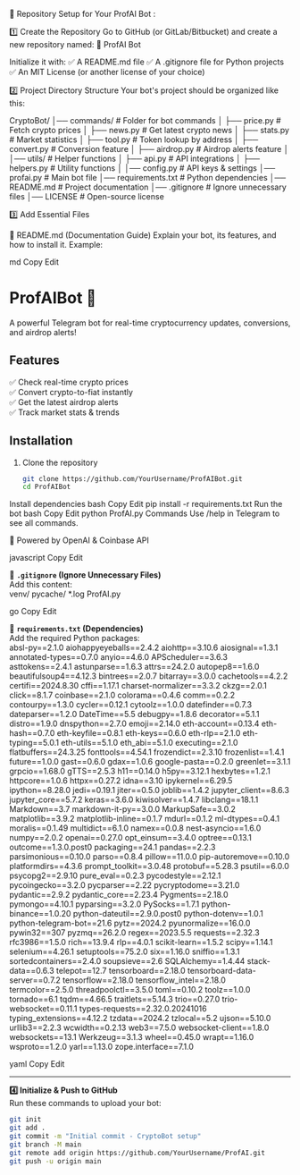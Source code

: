 📌 Repository Setup for Your ProfAI Bot : 

1️⃣ Create the Repository
Go to GitHub (or GitLab/Bitbucket) and create a new repository named:
🔹 ProfAI Bot  

Initialize it with:
✅ A README.md file
✅ A .gitignore file for Python projects
✅ An MIT License (or another license of your choice)

2️⃣ Project Directory Structure
Your bot's project should be organized like this:

CryptoBot/
│── commands/          # Folder for bot commands
│   ├── price.py       # Fetch crypto prices
│   ├── news.py        # Get latest crypto news
│   ├── stats.py       # Market statistics
│   ├── tool.py        # Token lookup by address
│   ├── convert.py     # Conversion feature
│   ├── airdrop.py     # Airdrop alerts feature
│
│── utils/             # Helper functions
│   ├── api.py         # API integrations
│   ├── helpers.py     # Utility functions
│
│── config.py          # API keys & settings
│── profai.py          # Main bot file
│── requirements.txt   # Python dependencies
│── README.md          # Project documentation
│── .gitignore         # Ignore unnecessary files
│── LICENSE            # Open-source license

3️⃣ Add Essential Files

📌 README.md (Documentation Guide)
Explain your bot, its features, and how to install it. Example:

md
Copy
Edit
# ProfAIBot 🚀  
A powerful Telegram bot for real-time cryptocurrency updates, conversions, and airdrop alerts!  

## Features  
✅ Check real-time crypto prices  
✅ Convert crypto-to-fiat instantly  
✅ Get the latest airdrop alerts  
✅ Track market stats & trends  

## Installation  
1. Clone the repository  
   ```bash
   git clone https://github.com/YourUsername/ProfAIBot.git
   cd ProfAIBot
Install dependencies
bash
Copy
Edit
pip install -r requirements.txt
Run the bot
bash
Copy
Edit
python ProfAI.py
Commands
Use /help in Telegram to see all commands.

🚀 Powered by OpenAI & Coinbase API

javascript
Copy
Edit

📌 **`.gitignore` (Ignore Unnecessary Files)**  
Add this content:  
venv/ pycache/ *.log ProfAI.py

go
Copy
Edit

📌 **`requirements.txt` (Dependencies)**  
Add the required Python packages:  
absl-py==2.1.0
aiohappyeyeballs==2.4.2
aiohttp==3.10.6
aiosignal==1.3.1
annotated-types==0.7.0
anyio==4.6.0
APScheduler==3.6.3
asttokens==2.4.1
astunparse==1.6.3
attrs==24.2.0
autopep8==1.6.0
beautifulsoup4==4.12.3
bintrees==2.0.7
bitarray==3.0.0
cachetools==4.2.2
certifi==2024.8.30
cffi==1.17.1
charset-normalizer==3.3.2
ckzg==2.0.1
click==8.1.7
coinbase==2.1.0
colorama==0.4.6
comm==0.2.2
contourpy==1.3.0
cycler==0.12.1
cytoolz==1.0.0
datefinder==0.7.3
dateparser==1.2.0
DateTime==5.5
debugpy==1.8.6
decorator==5.1.1
distro==1.9.0
dnspython==2.7.0
emoji==2.14.0
eth-account==0.13.4
eth-hash==0.7.0
eth-keyfile==0.8.1
eth-keys==0.6.0
eth-rlp==2.1.0
eth-typing==5.0.1
eth-utils==5.1.0
eth_abi==5.1.0
executing==2.1.0
flatbuffers==24.3.25
fonttools==4.54.1
frozendict==2.3.10
frozenlist==1.4.1
future==1.0.0
gast==0.6.0
gdax==1.0.6
google-pasta==0.2.0
greenlet==3.1.1
grpcio==1.68.0
gTTS==2.5.3
h11==0.14.0
h5py==3.12.1
hexbytes==1.2.1
httpcore==1.0.6
httpx==0.27.2
idna==3.10
ipykernel==6.29.5
ipython==8.28.0
jedi==0.19.1
jiter==0.5.0
joblib==1.4.2
jupyter_client==8.6.3
jupyter_core==5.7.2
keras==3.6.0
kiwisolver==1.4.7
libclang==18.1.1
Markdown==3.7
markdown-it-py==3.0.0
MarkupSafe==3.0.2
matplotlib==3.9.2
matplotlib-inline==0.1.7
mdurl==0.1.2
ml-dtypes==0.4.1
moralis==0.1.49
multidict==6.1.0
namex==0.0.8
nest-asyncio==1.6.0
numpy==2.0.2
openai==0.27.0
opt_einsum==3.4.0
optree==0.13.1
outcome==1.3.0.post0
packaging==24.1
pandas==2.2.3
parsimonious==0.10.0
parso==0.8.4
pillow==11.0.0
pip-autoremove==0.10.0
platformdirs==4.3.6
prompt_toolkit==3.0.48
protobuf==5.28.3
psutil==6.0.0
psycopg2==2.9.10
pure_eval==0.2.3
pycodestyle==2.12.1
pycoingecko==3.2.0
pycparser==2.22
pycryptodome==3.21.0
pydantic==2.9.2
pydantic_core==2.23.4
Pygments==2.18.0
pymongo==4.10.1
pyparsing==3.2.0
PySocks==1.7.1
python-binance==1.0.20
python-dateutil==2.9.0.post0
python-dotenv==1.0.1
python-telegram-bot==21.6
pytz==2024.2
pyunormalize==16.0.0
pywin32==307
pyzmq==26.2.0
regex==2023.5.5
requests==2.32.3
rfc3986==1.5.0
rich==13.9.4
rlp==4.0.1
scikit-learn==1.5.2
scipy==1.14.1
selenium==4.26.1
setuptools==75.2.0
six==1.16.0
sniffio==1.3.1
sortedcontainers==2.4.0
soupsieve==2.6
SQLAlchemy==1.4.44
stack-data==0.6.3
telepot==12.7
tensorboard==2.18.0
tensorboard-data-server==0.7.2
tensorflow==2.18.0
tensorflow_intel==2.18.0
termcolor==2.5.0
threadpoolctl==3.5.0
toml==0.10.2
toolz==1.0.0
tornado==6.1
tqdm==4.66.5
traitlets==5.14.3
trio==0.27.0
trio-websocket==0.11.1
types-requests==2.32.0.20241016
typing_extensions==4.12.2
tzdata==2024.2
tzlocal==5.2
ujson==5.10.0
urllib3==2.2.3
wcwidth==0.2.13
web3==7.5.0
websocket-client==1.8.0
websockets==13.1
Werkzeug==3.1.3
wheel==0.45.0
wrapt==1.16.0
wsproto==1.2.0
yarl==1.13.0
zope.interface==7.1.0


yaml
Copy
Edit

---

**4️⃣ Initialize & Push to GitHub**  
Run these commands to upload your bot:  

```bash
git init
git add .
git commit -m "Initial commit - CryptoBot setup"
git branch -M main
git remote add origin https://github.com/YourUsername/ProfAI.git
git push -u origin main
